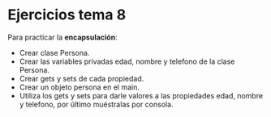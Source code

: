 # Ejercicios tema 8

Para practicar la **encapsulación**:

- Crear clase Persona.
- Crear las variables privadas edad, nombre y telefono de la clase Persona.
- Crear gets y sets de cada propiedad.
- Crear un objeto persona en el main.
- Utiliza los gets y sets para darle valores a las propiedades edad, nombre y telefono, por último muéstralas por consola.

